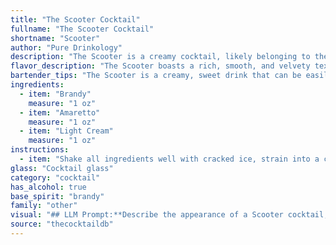 ```yaml
---
title: "The Scooter Cocktail"
fullname: "The Scooter Cocktail"
shortname: "Scooter"
author: "Pure Drinkology"
description: "The Scooter is a creamy cocktail, likely belonging to the Brandy Alexander family, known for its rich, decadent flavors.  While its exact origins are unknown, it likely emerged in the 1970s or 1980s, influenced by the popularity of creamy liqueurs like Amaretto. "
flavor_description: "The Scooter boasts a rich, smooth, and velvety texture. The brandy provides a warm, fruity base, while the amaretto adds a touch of sweet almond and a hint of bitterness. The light cream softens the edges, rounding out the flavors with a touch of richness and creating a comforting and slightly decadent experience. "
bartender_tips: "The Scooter is a creamy, sweet drink that can be easily over-sweetened. To balance the flavors, use a high-quality brandy with a good fruitiness and a well-aged Amaretto.  Don't be afraid to adjust the cream to your liking, but a little goes a long way.  Shake the cocktail vigorously with ice to ensure the ingredients are properly combined and chilled. "
ingredients:
  - item: "Brandy"
    measure: "1 oz"
  - item: "Amaretto"
    measure: "1 oz"
  - item: "Light Cream"
    measure: "1 oz"
instructions:
  - item: "Shake all ingredients well with cracked ice, strain into a cocktail glass, and serve."
glass: "Cocktail glass"
category: "cocktail"
has_alcohol: true
base_spirit: "brandy"
family: "other"
visual: "## LLM Prompt:**Describe the appearance of a Scooter cocktail, made with Brandy, Amaretto, and Light Cream. Consider the following:*** **Color:** Is it a vibrant, rich color? Does it have any layers or gradients? * **Texture:** Is it creamy and smooth? Does it have any foam or froth?* **Clarity:** Is it clear, cloudy, or opaque?* **Presentation:**  How might the cocktail be garnished? What kind of glassware would it be served in?* **Overall impression:** What would be the first thing that comes to mind when you see this cocktail?**Example:** The Scooter is a stunning cocktail. Its creamy, light brown hue is reminiscent of caramel, with a delicate layer of froth on top. The glass is rimmed with a sprinkle of cinnamon, adding a touch of warmth and spice. It is served in a chilled coupe glass, showcasing the intricate layering of the ingredients. "
source: "thecocktaildb"
---
```


